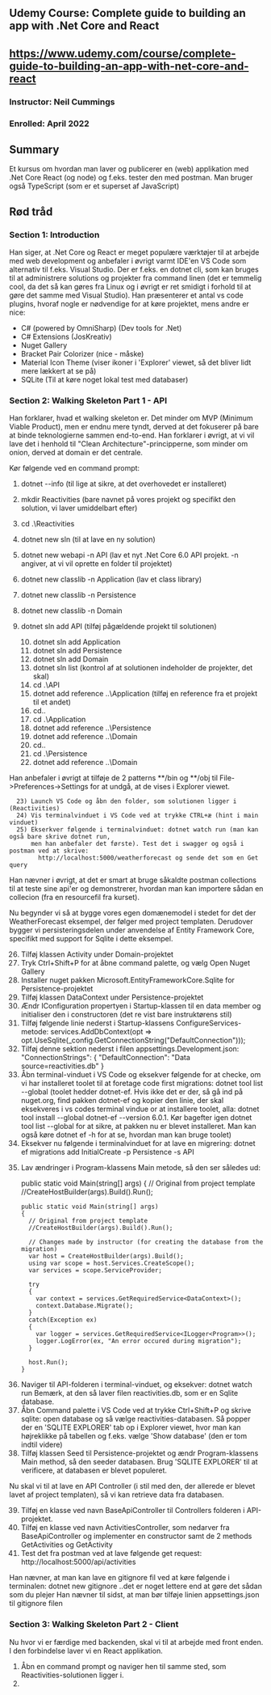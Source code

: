 ## Udemy Course: Complete guide to building an app with .Net Core and React

## https://www.udemy.com/course/complete-guide-to-building-an-app-with-net-core-and-react

### Instructor: Neil Cummings

### Enrolled: April 2022

## Summary
  Et kursus om hvordan man laver og publicerer en (web) applikation med .Net Core React (og node)
  og f.eks. tester den med postman. Man bruger også TypeScript (som er et superset af JavaScript)

## Rød tråd

### Section 1: Introduction

Han siger, at .Net Core og React er meget populære værktøjer til at arbejde med web development og anbefaler i øvrigt varmt IDE'en VS Code som alternativ til f.eks. Visual Studio. Der er f.eks. en dotnet cli, som kan bruges til at administrere solutions og projekter fra command linen (det er temmelig cool, da det så kan gøres fra Linux og i øvrigt er ret smidigt i forhold til at gøre det samme med Visual Studio). Han præsenterer et antal vs code plugins, hvoraf nogle er nødvendige for at køre projektet, mens andre er nice:

* C# (powered by OmniSharp) (Dev tools for .Net)
* C# Extensions (JosKreativ)
* Nuget Gallery
* Bracket Pair Colorizer (nice - måske)
* Material Icon Theme (viser ikoner i 'Explorer' viewet, så det bliver lidt mere lækkert at se på)
* SQLite (Til at køre noget lokal test med databaser)

### Section 2: Walking Skeleton Part 1 - API

Han forklarer, hvad et walking skeleton er. Det minder om MVP (Minimum Viable Product), men er endnu mere tyndt, derved at det fokuserer på bare at binde teknologierne sammen end-to-end. Han forklarer i øvrigt, at vi vil lave det i henhold til "Clean Architecture"-principperne, som minder om onion, derved at domain er det centrale.

Kør følgende ved en command prompt:

1) dotnet --info (til lige at sikre, at det overhovedet er installeret)
2) mkdir Reactivities (bare navnet på vores projekt og specifikt den solution, vi laver umiddelbart efter)
3) cd .\Reactivities
4) dotnet new sln (til at lave en ny solution)
5) dotnet new webapi -n API (lav et nyt .Net Core 6.0 API projekt. -n angiver, at vi vil oprette
      en folder til projektet)
6) dotnet new classlib -n Application (lav et class library)
7) dotnet new classlib -n Persistence
8) dotnet new classlib -n Domain
9) dotnet sln add API (tilføj pågældende projekt til solutionen)

      10) dotnet sln add Application
      11) dotnet sln add Persistence
      12) dotnet sln add Domain
      13) dotnet sln list (kontrol af at solutionen indeholder de projekter, det skal)
      14) cd .\API
      15) dotnet add reference ..\Application (tilføj en reference fra et projekt til et andet)
      16) cd..
      17) cd .\Application
      18) dotnet add reference ..\Persistence
      19) dotnet add reference ..\Domain
      20) cd..
      21) cd .\Persistence
      22) dotnet add reference ..\Domain

Han anbefaler i øvrigt at tilføje de 2 patterns \*\*/bin og \*\*/obj til File->Preferences->Settings for at undgå, at de vises i Explorer viewet.

      23) Launch VS Code og åbn den folder, som solutionen ligger i (Reactivities)
      24) Vis terminalvinduet i VS Code ved at trykke CTRL+æ (hint i main vinduet)
      25) Ekserkver følgende i terminalvinduet: dotnet watch run (man kan også bare skrive dotnet run, 
          men han anbefaler det første). Test det i swagger og også i postman ved at skrive:
            http://localhost:5000/weatherforecast og sende det som en Get query

Han nævner i øvrigt, at det er smart at bruge såkaldte postman collections til at teste sine api'er og demonstrerer, hvordan man kan importere sådan en collecion (fra en resourcefil fra kurset).

Nu begynder vi så at bygge vores egen domænemodel i stedet for det der WeatherForecast eksempel, der følger med project templaten. Derudover bygger vi persisteringsdelen under anvendelse af Entity Framework Core, specifikt med support for Sqlite i dette eksempel.

   26) Tilføj klassen Activity under Domain-projektet
   27) Tryk Ctrl+Shift+P for at åbne command palette, og vælg Open Nuget Gallery
   28) Installer nuget pakken Microsoft.EntityFrameworkCore.Sqlite for Persistence-projektet
   29) Tilføj klassen DataContext under Persistence-projektet
   30) Ændr IConfiguration propertyen i Startup-klassen til en data member og initialiser den i constructoren
       (det re vist bare instruktørens stil)
   31) Tilføj følgende linie nederst i Startup-klassens ConfigureServices-metode:
         services.AddDbContext<DataContext>(opt => opt.UseSqlite(_config.GetConnectionString("DefaultConnection")));
   32) Tilføj denne sektion nederst i filen appsettings.Development.json:
          "ConnectionStrings": {
            "DefaultConnection": "Data source=reactivities.db"
          }
   33) Åbn terminal-vinduet i VS Code og eksekver følgende for at checke, om vi har installeret toolet
       til at foretage code first migrations:
         dotnet tool list --global
       (toolet hedder dotnet-ef. Hvis ikke det er der, så gå ind på nuget.org, find pakken dotnet-ef og
       kopier den linie, der skal eksekveres i vs codes terminal vindue or at installere toolet, alla:
       dotnet tool install --global dotnet-ef --version 6.0.1. Kør bagefter igen dotnet tool list --global
       for at sikre, at pakken nu er blevet installeret. Man kan også køre dotnet ef -h for at se, hvordan 
       man kan bruge toolet)
   34) Eksekver nu følgende i terminalvinduet for at lave en migrering:
         dotnet ef migrations add InitialCreate -p Persistence -s API
   35. Lav ændringer i Program-klassens Main metode, så den ser således ud:

        public static void Main(string[] args)
        {
            // Original from project template
            //CreateHostBuilder(args).Build().Run();

           public static void Main(string[] args)
           {
             // Original from project template
             //CreateHostBuilder(args).Build().Run();
                
             // Changes made by instructor (for creating the database from the migration)
             var host = CreateHostBuilder(args).Build();
             using var scope = host.Services.CreateScope();
             var services = scope.ServiceProvider;
           
             try
             {
               var context = services.GetRequiredService<DataContext>();
               context.Database.Migrate();
             } 
             catch(Exception ex)
             {
               var logger = services.GetRequiredService<ILogger<Program>>();
               logger.LogError(ex, "An error occured during migration");
             }
           
             host.Run();
           }
       

   36) Naviger til API-folderen i terminal-vinduet, og eksekver: dotnet watch run
       Bemærk, at den så laver filen reactivities.db, som er en Sqlite database.
   37) Åbn Command palette i VS Code ved at trykke Ctrl+Shift+P og skrive sqlite: open database
       og så vælge reactivities-databasen. Så popper der en 'SQLITE EXPLORER' tab op i Explorer
       viewet, hvor man kan højreklikke på tabellen og f.eks. vælge 'Show database' (den er tom
       indtil videre)
   38) Tilføj klassen Seed til Persistence-projektet og ændr Program-klassens Main method,
       så den seeder databasen. Brug 'SQLITE EXPLORER' til at verificere, at databasen er blevet
       populeret.

  Nu skal vi til at lave en API Controller (i stil med den, der allerede er blevet lavet af project 
  templaten), så vi kan retrieve data fra databasen.

   39) Tilføj en klasse ved navn BaseApiController til Controllers folderen i API-projektet.
   40) Tilføj en klasse ved navn ActivitiesController, som nedarver fra BaseApiController og implementer
       en constructor samt de 2 methods GetActivities og GetActivity
   41) Test det fra postman ved at lave følgende get request:
         http://localhost:5000/api/activities

Han nævner, at man kan lave en gitignore fil ved at køre følgende i terminalen: dotnet new gitignore
  ..det er noget lettere end at gøre det sådan som du plejer
Han nævner til sidst, at man bør tilføje linien appsettings.json til gitignore filen

### Section 3: Walking Skeleton Part 2 - Client

Nu hvor vi er færdige med backenden, skal vi til at arbejde med front enden. I den forbindelse laver vi en React applikation.

1. Åbn en command prompt og naviger hen til samme sted, som Reactivities-solutionen ligger i.
2. 

